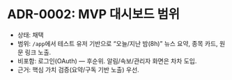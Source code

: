 # ADR-0002: MVP 대시보드 범위

- 상태: 채택
- 범위: `/app`에서 테스트 유저 기반으로 “오늘/지난 밤(8h)” 뉴스 요약, 종목 카드, 원문 링크 노출.
- 비포함: 로그인(OAuth) — 후순위. 알림/속보/관리자 화면은 차차 도입.
- 근거: 핵심 가치 검증(요약/구독 기반 노출) 우선.
